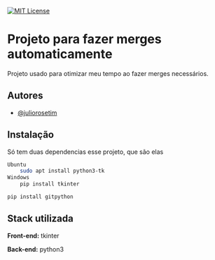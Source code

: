 
[![MIT License](https://img.shields.io/badge/Python%20-%20brightgreen?logo=Python
)](https://img.shields.io/badge/Python%20-%20brightgreen?logo=Python
)

# Projeto para fazer merges automaticamente

Projeto usado para otimizar meu tempo ao fazer merges necessários.



## Autores

- [@juliorosetim](https://www.github.com/juliorosetim)


## Instalação

Só tem duas dependencias esse projeto, que são elas

```bash
Ubuntu
    sudo apt install python3-tk
Windows 
    pip install tkinter    

pip install gitpython
```
    
## Stack utilizada

**Front-end:** tkinter

**Back-end:** python3


